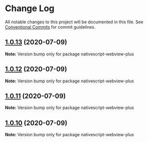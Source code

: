 # Change Log

All notable changes to this project will be documented in this file.
See [Conventional Commits](https://conventionalcommits.org) for commit guidelines.

## [1.0.13](https://github.com/farfromrefug/nativescript-webview-plus/compare/v1.0.12...v1.0.13) (2020-07-09)

**Note:** Version bump only for package nativescript-webview-plus





## [1.0.12](https://github.com/farfromrefug/nativescript-webview-plus/compare/v1.0.11...v1.0.12) (2020-07-09)

**Note:** Version bump only for package nativescript-webview-plus





## [1.0.11](https://github.com/farfromrefug/nativescript-webview-plus/compare/v1.0.10...v1.0.11) (2020-07-09)

**Note:** Version bump only for package nativescript-webview-plus





## [1.0.10](https://github.com/farfromrefug/nativescript-webview-plus/compare/v5.2.0...v1.0.10) (2020-07-09)

**Note:** Version bump only for package nativescript-webview-plus
